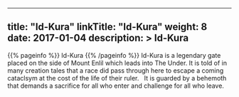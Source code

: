 
---
title: "Id-Kura"
linkTitle: "Id-Kura"
weight: 8
date: 2017-01-04
description: >
 Id-Kura
---

{{% pageinfo %}}
Id-Kura
{{% /pageinfo %}}
Id-Kura is a legendary gate placed on the side of Mount Enlil which leads into The Under. It is told of in many creation tales that a race did pass through here to escape a coming cataclsym at the cost of the life of their ruler. <span class="line-spacer d-block"> </span> It is guarded by a behemoth that demands a sacrifice for all who enter and challenge for all who leave.
